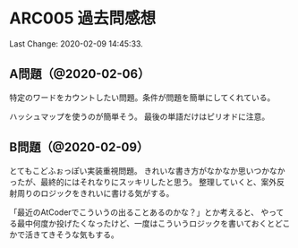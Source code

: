 # ARC005 過去問感想

Last Change: 2020-02-09 14:45:33.

## A問題（@2020-02-06）

特定のワードをカウントしたい問題。条件が問題を簡単にしてくれている。

ハッシュマップを使うのが簡単そう。
最後の単語だけはピリオドに注意。

## B問題（@2020-02-09）

とてもこどふぉっぽい実装重視問題。
きれいな書き方がなかなか思いつかなかったが、最終的にはそれなりにスッキリしたと思う。
整理していくと、案外反射周りのロジックをきれいに書ける気がする。

「最近のAtCoderでこういうの出ることあるのかな？」とか考えると、
やってる最中何度か投げたくなったけど、一度はこういうロジックを書いておくとどこかで活きてきそうな気もする。

